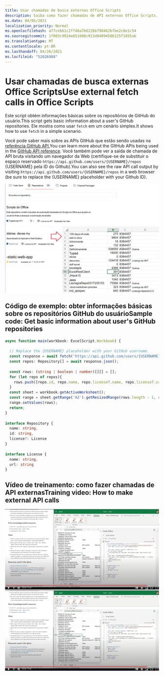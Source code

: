 ```yaml
---
title: Usar chamadas de busca externas Office Scripts
description: Saiba como fazer chamadas de API externas Office Scripts.
ms.date: 04/05/2021
localization_priority: Normal
ms.openlocfilehash: a77ceb61c2ff46a7b6226b798462b7be2c8e1c54
ms.sourcegitcommit: 1f003c9924e651600c913d84094506125f1055ab
ms.translationtype: MT
ms.contentlocale: pt-BR
ms.lasthandoff: 04/26/2021
ms.locfileid: "52026988"
---
```

# <a name="use-external-fetch-calls-in-office-scripts"></a><span data-ttu-id="bf1df-103">Usar chamadas de busca externas Office Scripts</span><span class="sxs-lookup"><span data-stu-id="bf1df-103">Use external fetch calls in Office Scripts</span></span>

<span data-ttu-id="bf1df-104">Este script obtém informações básicas sobre os repositórios de GitHub do usuário.</span><span class="sxs-lookup"><span data-stu-id="bf1df-104">This script gets basic information about a user's GitHub repositories.</span></span> <span data-ttu-id="bf1df-105">Ele mostra como usar `fetch` em um cenário simples.</span><span class="sxs-lookup"><span data-stu-id="bf1df-105">It shows how to use `fetch` in a simple scenario.</span></span>

<span data-ttu-id="bf1df-106">Você pode saber mais sobre as APIs GItHub que estão sendo usadas na [referência GitHub API.](https://docs.github.com/rest/reference/repos#list-repositories-for-a-user)</span><span class="sxs-lookup"><span data-stu-id="bf1df-106">You can learn more about the GItHub APIs being used in the [GitHub API reference](https://docs.github.com/rest/reference/repos#list-repositories-for-a-user).</span></span> <span data-ttu-id="bf1df-107">Você também pode ver a saída de chamada de API bruta visitando um navegador da Web (certifique-se de substituir o espaço reservado `https://api.github.com/users/{USERNAME}/repos` {USERNAME} pela ID do Github).</span><span class="sxs-lookup"><span data-stu-id="bf1df-107">You can also see the raw API call output by visiting `https://api.github.com/users/{USERNAME}/repos` in a web browser (be sure to replace the {USERNAME} placeholder with your Github ID).</span></span>

![Obter exemplo de informações de repositórios](../../images/git.png)

## <a name="sample-code-get-basic-information-about-users-github-repositories"></a><span data-ttu-id="bf1df-109">Código de exemplo: obter informações básicas sobre os repositórios GitHub do usuário</span><span class="sxs-lookup"><span data-stu-id="bf1df-109">Sample code: Get basic information about user's GitHub repositories</span></span>

```TypeScript
async function main(workbook: ExcelScript.Workbook) {

  // Replace the {USERNAME} placeholder with your GitHub username.
  const response = await fetch('https://api.github.com/users/{USERNAME}/repos');
  const repos: Repository[] = await response.json();
  
  const rows: (string | boolean | number)[][] = [];
  for (let repo of repos){ 
    rows.push([repo.id, repo.name, repo.license?.name, repo.license?.url])
  }
  const sheet = workbook.getActiveWorksheet();
  const range = sheet.getRange('A2').getResizedRange(rows.length - 1, rows[0].length - 1);
  range.setValues(rows);
  return;
}

interface Repository {
  name: string,
  id: string,
  license?: License 
}

interface License {
  name: string,
  url: string
}
```

## <a name="training-video-how-to-make-external-api-calls"></a><span data-ttu-id="bf1df-110">Vídeo de treinamento: como fazer chamadas de API externas</span><span class="sxs-lookup"><span data-stu-id="bf1df-110">Training video: How to make external API calls</span></span>

<span data-ttu-id="bf1df-111">[![Assista a um vídeo sobre como fazer chamadas de API externas](../../images/api-vid.png)](https://youtu.be/fulP29J418E "Vídeo sobre como fazer chamadas de API externas")</span><span class="sxs-lookup"><span data-stu-id="bf1df-111">[![Watch video on how to make external API calls](../../images/api-vid.png)](https://youtu.be/fulP29J418E "Video on how to make external API calls")</span></span>
